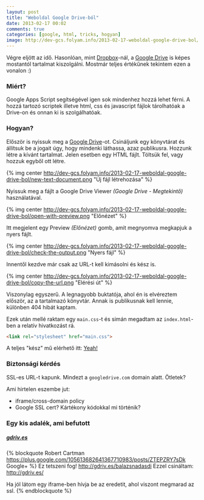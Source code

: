 ```yaml
---
layout: post
title: "Weboldal Google Drive-ból"
date: 2013-02-17 00:02
comments: true
categories: [google, html, tricks, hogyan]
image: http://dev-gcs.folyam.info/2013-02-17-weboldal-google-drive-bol/open-with-preview.png
---
```


Végre eljött az idő. Hasonlóan, mint [Dropbox](https://www.dropbox.com/home)-nál,
a [Google Drive](https://drive.google.com) is képes mostantól tartalmat kiszolgálni.
Mostmár teljes értékűnek tekintem ezen a vonalon :)

### Miért?

Google Apps Script segítségével igen sok mindenhez hozzá lehet férni. A hozzá tartozó
scriptek illetve html, css és javascript fájlok tárolhatóak a Drive-on és onnan ki is
szolgálhatóak.

<!--more-->

### Hogyan?

Először is nyissuk meg a [Google Drive](https://drive.google.com)-ot. Csináljunk egy
könyvtárat és állítsuk be a jogait úgy, hogy mindenki láthassa, azaz publikusra. Hozzunk
létre a kívánt tartalmat. Jelen esetben egy HTML fájlt. Töltsük fel, vagy hozzuk egyből
ott létre.

{% img center http://dev-gcs.folyam.info/2013-02-17-weboldal-google-drive-bol/new-text-document.png "Új fájl létrehozása" %}

Nyissuk meg a fájlt a Google Drive Viewer _(Google Drive - Megtekintő)_ használatával.

{% img center http://dev-gcs.folyam.info/2013-02-17-weboldal-google-drive-bol/open-with-preview.png "Előnézet" %}

Itt megjelent egy Preview _(Előnézet)_ gomb, amit megnyomva megkapjuk a nyers fájlt.

{% img center http://dev-gcs.folyam.info/2013-02-17-weboldal-google-drive-bol/check-the-output.png "Nyers fájl" %}

Innentől kezdve már csak az URL-t kell kimásolni és kész is.

{% img center http://dev-gcs.folyam.info/2013-02-17-weboldal-google-drive-bol/copy-the-url.png "Elérési út" %}

Viszonylag egyszerű. A legnagyobb buktatója, ahol én is elvéreztem először, az a tartalmazó
könyvtár. Annak is publikusnak kell lennie, különben 404 hibát kaptam.

Ezek után mellé raktam egy `main.css`-t és simán megadtam az `index.html`-ben a relatív
hivatkozást rá.

``` html
<link rel="stylesheet" href="main.css">
```

A teljes "kész" mű elérhető itt: [Yeah!](https://googledrive.com/host/0ByeYB4CMClbLNy1TSDk0a1hJREk/index.html)

### Biztonsági kérdés

SSL-es URL-t kapunk. Mindezt a `googledrive.com` domain alatt. Ötletek?

Ami hirtelen eszembe jut:

* iframe/cross-domain policy
* Google SSL cert? Kártékony kódokkal mi történik?

### Egy kis adalék, ami befutott

##### [gdriv.es](http://gdriv.es/)

{% blockquote Robert Cartman https://plus.google.com/105613682641367710983/posts/ZTEPZRY7sDk Google+ %}
Ez tetszeni fog!
http://gdriv.es/balazsnadasdi
Ezzel csináltam: http://gdriv.es/﻿

Ha jól látom egy iframe-ben hívja be az eredetit, ahol viszont megmarad az ssl.﻿
{% endblockquote %}